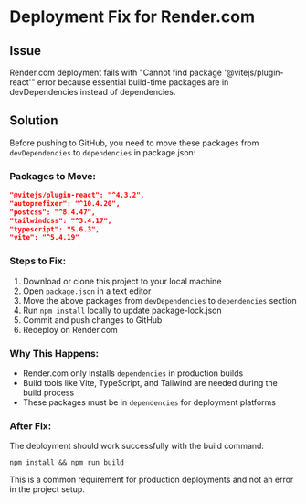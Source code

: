 # Deployment Fix for Render.com

## Issue
Render.com deployment fails with "Cannot find package '@vitejs/plugin-react'" error because essential build-time packages are in devDependencies instead of dependencies.

## Solution
Before pushing to GitHub, you need to move these packages from `devDependencies` to `dependencies` in package.json:

### Packages to Move:
```json
"@vitejs/plugin-react": "^4.3.2",
"autoprefixer": "^10.4.20", 
"postcss": "^8.4.47",
"tailwindcss": "^3.4.17",
"typescript": "5.6.3",
"vite": "^5.4.19"
```

### Steps to Fix:
1. Download or clone this project to your local machine
2. Open `package.json` in a text editor
3. Move the above packages from `devDependencies` to `dependencies` section
4. Run `npm install` locally to update package-lock.json
5. Commit and push changes to GitHub
6. Redeploy on Render.com

### Why This Happens:
- Render.com only installs `dependencies` in production builds
- Build tools like Vite, TypeScript, and Tailwind are needed during the build process
- These packages must be in `dependencies` for deployment platforms

### After Fix:
The deployment should work successfully with the build command:
```
npm install && npm run build
```

This is a common requirement for production deployments and not an error in the project setup.